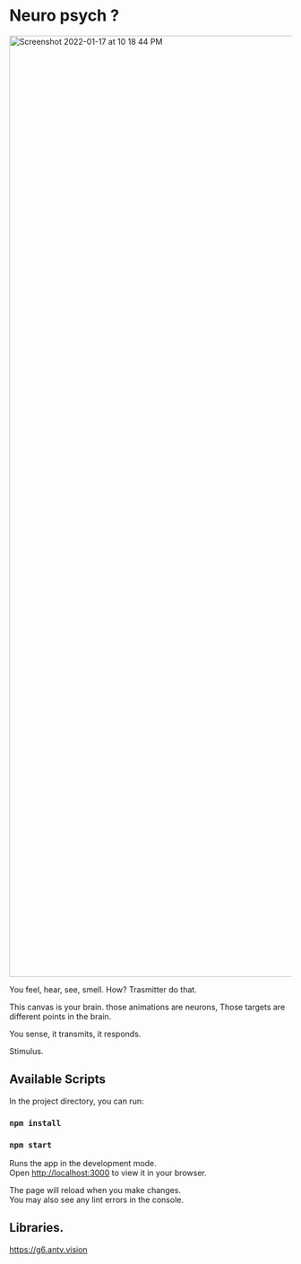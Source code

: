 # Neuro psych ? 
<img width="1680" alt="Screenshot 2022-01-17 at 10 18 44 PM" src="https://user-images.githubusercontent.com/28846178/149810092-d3d6f28f-f594-467d-9275-cd77726b4956.png">


You feel, hear, see, smell. How? Trasmitter do that. 

This canvas is your brain. those animations are neurons, Those targets are different points in the brain. 


You sense, it transmits, it responds. 

Stimulus. 

## Available Scripts

In the project directory, you can run:
### `npm install`
### `npm start`

Runs the app in the development mode.\
Open [http://localhost:3000](http://localhost:3000) to view it in your browser.

The page will reload when you make changes.\
You may also see any lint errors in the console.

## Libraries. 

https://g6.antv.vision


